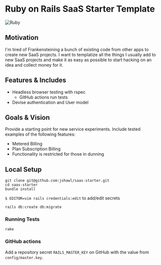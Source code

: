 # Ruby on Rails SaaS Starter Template

![Ruby](https://github.com/jshawl/saas-starter/actions/workflows/ruby.yml/badge.svg)

## Motivation

I'm tired of Frankensteining a bunch of existing code from other apps to create
new SaaS projects. I want to templatize all the things I usually add to new SaaS projects and make it as easy as possible to start hacking on an idea and collect money for it.

## Features & Includes

- Headless browser testing with rspec
  - GitHub actions run tests
- Devise authentication and User model

## Goals & Vision

Provide a starting point for new service experiments. Include tested examples of the following features:

- Metered Billing
- Plan Subscription Billing
- Functionality is restricted for those in dunning

## Local Setup

```
git clone git@github.com:jshawl/saas-starter.git
cd saas-starter
bundle install
```

`$ EDITOR=vim rails credentials:edit` to add/edit secrets

```
rails db:create db:migrate
```

### Running Tests

```
rake
```

### GitHub actions

Add a repository secret `RAILS_MASTER_KEY` on GitHub with the value from `config/master.key`.
